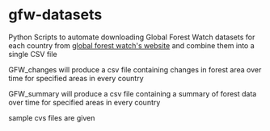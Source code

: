 # gfw-datasets
Python Scripts to automate downloading Global Forest Watch datasets for each country from [global forest watch's website](https://www.globalforestwatch.org/) and combine them into a single CSV file

GFW_changes will produce a csv file containing changes in forest area over time for specified areas in every country

GFW_summary will produce a csv file containing a summary of forest data over time for specified areas in every country

sample cvs files are given
